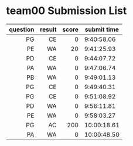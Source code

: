 # team00 Submission List
question | result | score | submit time
----:|----:|-----:|----- 
PG | CE | 0 |  9:40:58.06 
PE | WA | 20 |  9:41:25.93 
PD | CE | 0 |  9:44:07.72 
PA | WA | 0 |  9:47:06.74 
PB | WA | 0 |  9:49:01.13 
PG | CE | 0 |  9:49:40.31 
PG | CE | 0 |  9:51:08.92 
PD | WA | 0 |  9:56:11.81 
PE | WA | 0 |  9:58:03.27 
PG | AC | 200 | 10:00:18.61 
PA | WA | 0 | 10:00:48.50 
